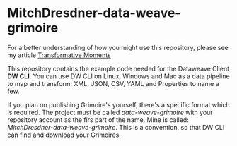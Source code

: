 # MitchDresdner-data-weave-grimoire

For a better understanding of how you might use this repository, please see my article [Transformative Moments](https://medium.com/@mjdresdner/transformative-moments-d3f62b6a12fc) 

This repository contains the example code needed for the Dataweave Client **DW CLI**. You can use DW CLI on Linux, Windows and Mac as a data pipeline
to map and transform: XML, JSON, CSV, YAML and Properties to name a few.

If you plan on publishing Grimoire's yourself, there's a specific format which is required. The project must be called *data-weave-grimoire* with your repository
account as the firs part of the name. Mine is called: *MitchDresdner-data-weave-grimoire*. This is a convention, so that DW CLI can find and download your Grimoires.

